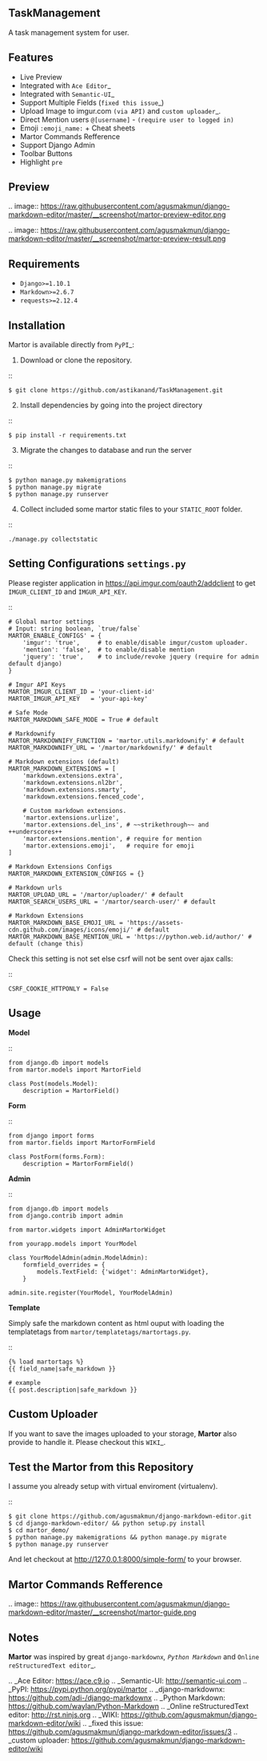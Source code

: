 TaskManagement
------------------------------
A task management system for user.


Features
------------------------------

* Live Preview
* Integrated with `Ace Editor`_
* Integrated with `Semantic-UI`_
* Support Multiple Fields (`fixed this issue`_)
* Upload Image to imgur.com `(via API)` and `custom uploader`_.
* Direct Mention users ``@[username]`` - `(require user to logged in)`
* Emoji ``:emoji_name:`` + Cheat sheets
* Martor Commands Refference
* Support Django Admin
* Toolbar Buttons
* Highlight ``pre``


Preview
------------------------------

.. image:: https://raw.githubusercontent.com/agusmakmun/django-markdown-editor/master/__screenshot/martor-preview-editor.png

.. image:: https://raw.githubusercontent.com/agusmakmun/django-markdown-editor/master/__screenshot/martor-preview-result.png


Requirements
------------------------------

* ``Django>=1.10.1``
* ``Markdown>=2.6.7``
* ``requests>=2.12.4``


Installation
------------------------------

Martor is available directly from `PyPI`_:

1. Download or clone the repository.

::

    $ git clone https://github.com/astikanand/TaskManagement.git

2. Install dependencies by going into the project directory

::

    $ pip install -r requirements.txt

3. Migrate the changes to database and run the server

::

    $ python manage.py makemigrations
    $ python manage.py migrate
    $ python manage.py runserver


4. Collect included some martor static files to your ``STATIC_ROOT`` folder.

::

    ./manage.py collectstatic


Setting Configurations ``settings.py``
---------------------------------------

Please register application in https://api.imgur.com/oauth2/addclient
to get ``IMGUR_CLIENT_ID`` and ``IMGUR_API_KEY``.

::

    # Global martor settings
    # Input: string boolean, `true/false`
    MARTOR_ENABLE_CONFIGS' = {
        'imgur': 'true',     # to enable/disable imgur/custom uploader.
        'mention': 'false',  # to enable/disable mention
        'jquery': 'true',    # to include/revoke jquery (require for admin default django)
    }

    # Imgur API Keys
    MARTOR_IMGUR_CLIENT_ID = 'your-client-id'
    MARTOR_IMGUR_API_KEY   = 'your-api-key'

    # Safe Mode
    MARTOR_MARKDOWN_SAFE_MODE = True # default

    # Markdownify
    MARTOR_MARKDOWNIFY_FUNCTION = 'martor.utils.markdownify' # default
    MARTOR_MARKDOWNIFY_URL = '/martor/markdownify/' # default

    # Markdown extensions (default)
    MARTOR_MARKDOWN_EXTENSIONS = [
        'markdown.extensions.extra',
        'markdown.extensions.nl2br',
        'markdown.extensions.smarty',
        'markdown.extensions.fenced_code',

        # Custom markdown extensions.
        'martor.extensions.urlize',
        'martor.extensions.del_ins', # ~~strikethrough~~ and ++underscores++
        'martor.extensions.mention', # require for mention
        'martor.extensions.emoji',   # require for emoji
    ]

    # Markdown Extensions Configs
    MARTOR_MARKDOWN_EXTENSION_CONFIGS = {}

    # Markdown urls
    MARTOR_UPLOAD_URL = '/martor/uploader/' # default
    MARTOR_SEARCH_USERS_URL = '/martor/search-user/' # default

    # Markdown Extensions
    MARTOR_MARKDOWN_BASE_EMOJI_URL = 'https://assets-cdn.github.com/images/icons/emoji/' # default
    MARTOR_MARKDOWN_BASE_MENTION_URL = 'https://python.web.id/author/' # default (change this)

Check this setting is not set else csrf will not be sent over ajax calls:

::

    CSRF_COOKIE_HTTPONLY = False


Usage
------------------------------

**Model**

::

    from django.db import models
    from martor.models import MartorField

    class Post(models.Model):
        description = MartorField()


**Form**

::

    from django import forms
    from martor.fields import MartorFormField

    class PostForm(forms.Form):
        description = MartorFormField()


**Admin**

::

    from django.db import models
    from django.contrib import admin

    from martor.widgets import AdminMartorWidget

    from yourapp.models import YourModel

    class YourModelAdmin(admin.ModelAdmin):
        formfield_overrides = {
            models.TextField: {'widget': AdminMartorWidget},
        }

    admin.site.register(YourModel, YourModelAdmin)


**Template**

Simply safe the markdown content as html ouput with loading the templatetags from ``martor/templatetags/martortags.py``.

::

    {% load martortags %}
    {{ field_name|safe_markdown }}

    # example
    {{ post.description|safe_markdown }}


Custom Uploader
-----------------

If you want to save the images uploaded to your storage,
**Martor** also provide to handle it. Please checkout this `WIKI`_.

Test the Martor from this Repository
-------------------------------------

I assume you already setup with virtual enviroment (virtualenv).

::

    $ git clone https://github.com/agusmakmun/django-markdown-editor.git
    $ cd django-markdown-editor/ && python setup.py install
    $ cd martor_demo/
    $ python manage.py makemigrations && python manage.py migrate
    $ python manage.py runserver


And let checkout at http://127.0.0.1:8000/simple-form/ to your browser.


Martor Commands Refference
--------------------------------

.. image:: https://raw.githubusercontent.com/agusmakmun/django-markdown-editor/master/__screenshot/martor-guide.png


Notes
--------------------------------

**Martor** was inspired by great `django-markdownx`_, `Python Markdown`_ and `Online reStructuredText editor`_.


.. _Ace Editor: https://ace.c9.io
.. _Semantic-UI: http://semantic-ui.com
.. _PyPI: https://pypi.python.org/pypi/martor
.. _django-markdownx: https://github.com/adi-/django-markdownx
.. _Python Markdown: https://github.com/waylan/Python-Markdown
.. _Online reStructuredText editor: http://rst.ninjs.org
.. _WIKI: https://github.com/agusmakmun/django-markdown-editor/wiki
.. _fixed this issue: https://github.com/agusmakmun/django-markdown-editor/issues/3
.. _custom uploader: https://github.com/agusmakmun/django-markdown-editor/wiki
